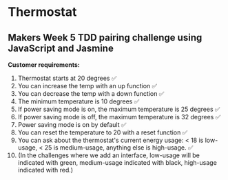 # Thermostat 

## Makers Week 5 TDD pairing challenge using JavaScript and Jasmine

**Customer requirements:**

1. Thermostat starts at 20 degrees :white_check_mark:
2. You can increase the temp with an up function :white_check_mark:
3. You can decrease the temp with a down function :white_check_mark:
4. The minimum temperature is 10 degrees :white_check_mark:
5. If power saving mode is on, the maximum temperature is 25 degrees :white_check_mark:
6. If power saving mode is off, the maximum temperature is 32 degrees :white_check_mark:
7. Power saving mode is on by default :white_check_mark:
8. You can reset the temperature to 20 with a reset function :white_check_mark:
9. You can ask about the thermostat's current energy usage: < 18 is low-usage, < 25 is medium-usage, anything else is high-usage. :white_check_mark:
10. (In the challenges where we add an interface, low-usage will be indicated with green, medium-usage indicated with black, high-usage indicated with red.)  

